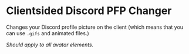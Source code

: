 # Clientsided Discord PFP Changer
Changes your Discord profile picture on the client (which means that you can use `.gifs` and animated files.)

*Should apply to all avatar elements.*
